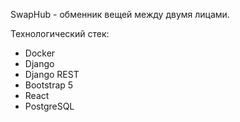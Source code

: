 SwapHub - обменник вещей между двумя лицами.

Технологический стек: 
* Docker
* Django
* Django REST
* Bootstrap 5
* React
* PostgreSQL
